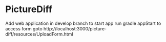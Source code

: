 # PictureDiff
Add web application in develop branch
to start app run gradle appStart
to access form goto http://localhost:3000/picture-diff/resources/UploadForm.html
